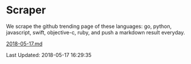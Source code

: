# Scraper

We scrape the github trending page of these languages: go, python, javascript, swift, objective-c, ruby, and push a markdown result everyday.

[2018-05-17.md](https://github.com/henson/Scraper/blob/master/2018-05-17.md)

Last Updated: 2018-05-17 16:29:35